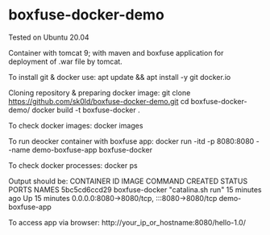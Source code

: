 # boxfuse-docker-demo

Tested on Ubuntu 20.04

Container with tomcat 9; with maven and boxfuse application for deployment of .war file by tomcat.

To install git & docker use:
apt update && apt install -y git docker.io


Cloning repository & preparing docker image:
git clone https://github.com/sk0ld/boxfuse-docker-demo.git
cd boxfuse-docker-demo/
docker build -t boxfuse-docker .

To check docker images:
docker images


To run deocker container with boxfuse app:
docker run -itd -p 8080:8080 --name demo-boxfuse-app boxfuse-docker

To check docker processes:
docker ps

Output should be:
CONTAINER ID   IMAGE            COMMAND             CREATED          STATUS          PORTS                                       NAMES
5bc5cd6ccd29   boxfuse-docker   "catalina.sh run"   15 minutes ago   Up 15 minutes   0.0.0.0:8080->8080/tcp, :::8080->8080/tcp   demo-boxfuse-app


To access app via browser:
http://your_ip_or_hostname:8080/hello-1.0/
